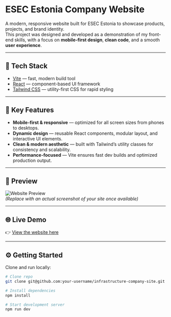 # ESEC Estonia Company Website

A modern, responsive website built for ESEC Estonia to showcase products, projects, and brand identity.  
This project was designed and developed as a demonstration of my front-end skills, with a focus on **mobile-first design**, **clean code**, and a smooth **user experience**.

---

## 🚀 Tech Stack
- [Vite](https://vitejs.dev/) — fast, modern build tool
- [React](https://react.dev/) — component-based UI framework
- [Tailwind CSS](https://tailwindcss.com/) — utility-first CSS for rapid styling

---

## 🎯 Key Features
- **Mobile-first & responsive** — optimized for all screen sizes from phones to desktops.
- **Dynamic design** — reusable React components, modular layout, and interactive UI elements.
- **Clean & modern aesthetic** — built with Tailwind’s utility classes for consistency and scalability.
- **Performance-focused** — Vite ensures fast dev builds and optimized production output.

---

## 📸 Preview
![Website Preview](screenshot.png)  
*(Replace with an actual screenshot of your site once available)*

---

## 🌐 Live Demo
👉 [View the website here](https://your-deployed-link.com)  

---

## ⚙️ Getting Started
Clone and run locally:

```bash
# Clone repo
git clone git@github.com:your-username/infrastructure-company-site.git

# Install dependencies
npm install

# Start development server
npm run dev
